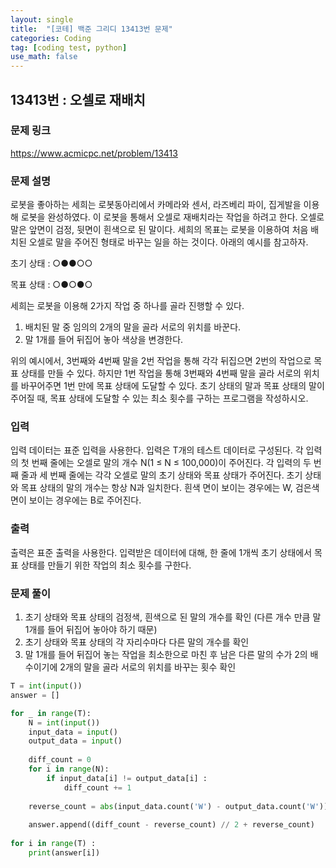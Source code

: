 ```yaml
---
layout: single
title:  "[코테] 백준 그리디 13413번 문제"
categories: Coding
tag: [coding test, python]
use_math: false
---
```


## 13413번 : 오셀로 재배치
### 문제 링크
<https://www.acmicpc.net/problem/13413>

### 문제 설명
로봇을 좋아하는 세희는 로봇동아리에서 카메라와 센서, 라즈베리 파이, 집게발을 이용해 로봇을 완성하였다. 이 로봇을 통해서 오셀로 재배치라는 작업을 하려고 한다. 오셀로 말은 앞면이 검정, 뒷면이 흰색으로 된 말이다. 세희의 목표는 로봇을 이용하여 처음 배치된 오셀로 말을 주어진 형태로 바꾸는 일을 하는 것이다. 아래의 예시를 참고하자.

초기 상태 : ○●●○○ 

목표 상태 : ○●○●○

세희는 로봇을 이용해 2가지 작업 중 하나를 골라 진행할 수 있다.

1. 배치된 말 중 임의의 2개의 말을 골라 서로의 위치를 바꾼다.
2. 말 1개를 들어 뒤집어 놓아 색상을 변경한다.

위의 예시에서, 3번째와 4번째 말을 2번 작업을 통해 각각 뒤집으면 2번의 작업으로 목표 상태를 만들 수 있다. 하지만 1번 작업을 통해 3번째와 4번째 말을 골라 서로의 위치를 바꾸어주면 1번 만에 목표 상태에 도달할 수 있다. 초기 상태의 말과 목표 상태의 말이 주어질 때, 목표 상태에 도달할 수 있는 최소 횟수를 구하는 프로그램을 작성하시오.

### 입력
입력 데이터는 표준 입력을 사용한다. 입력은 T개의 테스트 데이터로 구성된다. 각 입력의 첫 번째 줄에는 오셀로 말의 개수 N(1 ≤ N ≤ 100,000)이 주어진다. 각 입력의 두 번째 줄과 세 번째 줄에는 각각 오셀로 말의 초기 상태와 목표 상태가 주어진다. 초기 상태와 목표 상태의 말의 개수는 항상 N과 일치한다. 흰색 면이 보이는 경우에는 W, 검은색 면이 보이는 경우에는 B로 주어진다.

### 출력
출력은 표준 출력을 사용한다. 입력받은 데이터에 대해, 한 줄에 1개씩 초기 상태에서 목표 상태를 만들기 위한 작업의 최소 횟수를 구한다.

### 문제 풀이
1. 초기 상태와 목표 상태의 검정색, 흰색으로 된 말의 개수를 확인 (다른 개수 만큼 말 1개를 들어 뒤집어 놓아야 하기 때문)
2. 초기 상태와 목표 상태의 각 자리수마다 다른 말의 개수를 확인 
3. 말 1개를 들어 뒤집어 놓는 작업을 최소한으로 마친 후 남은 다른 말의 수가 2의 배수이기에 2개의 말을 골라 서로의 위치를 바꾸는 횟수 확인


```python
T = int(input())
answer = []

for _ in range(T):
    N = int(input())
    input_data = input()
    output_data = input()
    
    diff_count = 0
    for i in range(N):
        if input_data[i] != output_data[i] :
            diff_count += 1
            
    reverse_count = abs(input_data.count('W') - output_data.count('W'))
    
    answer.append((diff_count - reverse_count) // 2 + reverse_count)
        
for i in range(T) :
    print(answer[i])
```
